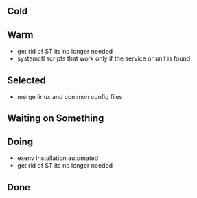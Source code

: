 ## Cold


## Warm

- get rid of ST its no longer needed
- systemctl scripts that work only if the service or unit is found

## Selected

- merge linux and common config files

## Waiting on Something


## Doing

- exenv installation automated
- get rid of ST its no longer needed

## Done

